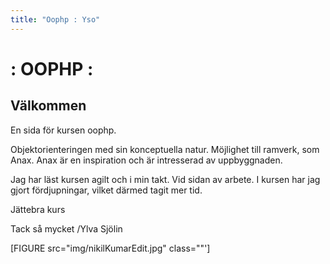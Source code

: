 ```yaml
---
title: "Oophp : Yso"
---
```

: OOPHP :
=========================

## Välkommen

En sida för kursen oophp.

Objektorienteringen med sin konceptuella natur. Möjlighet till ramverk,
som Anax. Anax är en inspiration och är intresserad av uppbyggnaden.

Jag har läst kursen agilt och i min takt. Vid sidan av arbete.
I kursen har jag gjort fördjupningar, vilket därmed tagit mer tid.

 Jättebra kurs

Tack så mycket
/Ylva Sjölin

[FIGURE src="img/nikilKumarEdit.jpg" class=""']
